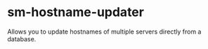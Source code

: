 # sm-hostname-updater
Allows you to update hostnames of multiple servers directly from a database. 
